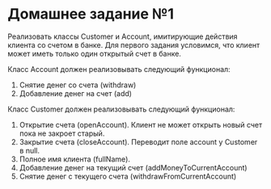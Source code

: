 # Домашнее задание №1
Реализовать классы Customer и Account, имитирующие действия клиента со счетом в банке. Для первого задания условимся, что клиент может иметь только один открытый счет в банке.


Класс Account должен реализовывать следующий функционал:
1) Снятие денег со счета (withdraw)
2) Добавление денег на счет (add)


Класс Customer должен реализовывать следующий функционал:
1) Открытие счета (openAccount). Клиент не может открыть новый счет пока не закроет старый.
2) Закрытие счета (closeAccount). Переводит поле account у Customer в null.
3) Полное имя клиента (fullName).
4) Добавление денег на текущий счет (addMoneyToCurrentAccount)
5) Снятие денег с текущего счета (withdrawFromCurrentAccount)
